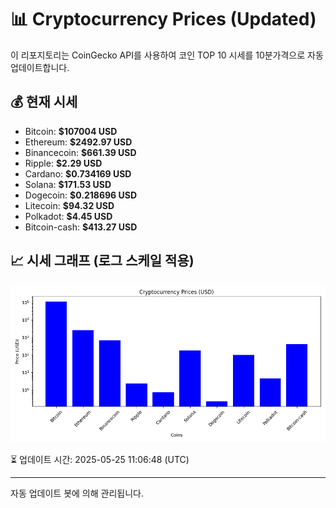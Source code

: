 
# 📊 Cryptocurrency Prices (Updated)

이 리포지토리는 CoinGecko API를 사용하여 코인 TOP 10 시세를 10분가격으로 자동 업데이트합니다.

## 💰 현재 시세
- Bitcoin: **$107004 USD**
- Ethereum: **$2492.97 USD**
- Binancecoin: **$661.39 USD**
- Ripple: **$2.29 USD**
- Cardano: **$0.734169 USD**
- Solana: **$171.53 USD**
- Dogecoin: **$0.218696 USD**
- Litecoin: **$94.32 USD**
- Polkadot: **$4.45 USD**
- Bitcoin-cash: **$413.27 USD**

## 📈 시세 그래프 (로그 스케일 적용)
![Crypto Prices](crypto_prices.png)

⏳ 업데이트 시간: 2025-05-25 11:06:48 (UTC)

---
자동 업데이트 봇에 의해 관리됩니다.
